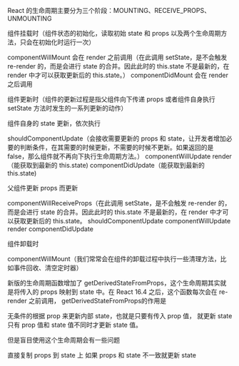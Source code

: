 React 的生命周期主要分为三个阶段：MOUNTING、RECEIVE_PROPS、UNMOUNTING


组件挂载时（组件状态的初始化，读取初始 state 和 props 以及两个生命周期方法，只会在初始化时运行一次）

componentWillMount 会在 render 之前调用（在此调用 setState，是不会触发 re-render 的，而是会进行 state 的合并。因此此时的 this.state 不是最新的，在 render 中才可以获取更新后的 this.state。）
componentDidMount 会在 render 之后调用



组件更新时（组件的更新过程是指父组件向下传递 props 或者组件自身执行 setState 方法时发生的一系列更新的动作）


组件自身的 state 更新，依次执行

shouldComponentUpdate（会接收需要更新的 props 和 state，让开发者增加必要的判断条件，在其需要的时候更新，不需要的时候不更新。如果返回的是 false，那么组件就不再向下执行生命周期方法。）
componentWillUpdate
render（能获取到最新的 this.state)
componentDidUpdate（能获取到最新的 this.state)



父组件更新 props 而更新

componentWillReceiveProps（在此调用 setState，是不会触发 re-render 的，而是会进行 state 的合并。因此此时的 this.state 不是最新的，在 render 中才可以获取更新后的 this.state。
shouldComponentUpdate
componentWillUpdate
render
componentDidUpdate





组件卸载时

componentWillMount（我们常常会在组件的卸载过程中执行一些清理方法，比如事件回收、清空定时器）



新版的生命周期函数增加了 getDerivedStateFromProps，这个生命周期其实就是将传入的 props 映射到 state 中。在 React 16.4 之后，这个函数每次会在 re-render 之前调用，
getDerivedStateFromProps的作用是

无条件的根据 prop 来更新内部 state，也就是只要有传入 prop 值， 就更新 state
只有 prop 值和 state 值不同时才更新 state 值。

但是盲目使用这个生命周期会有一些问题

直接复制 props 到 state 上
如果 props 和 state 不一致就更新 state
